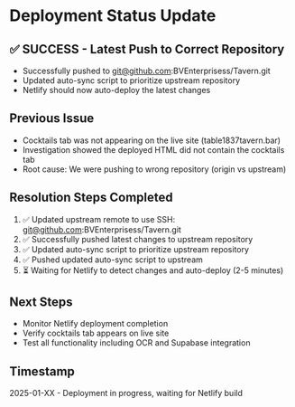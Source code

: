 # Deployment Status Update

## ✅ SUCCESS - Latest Push to Correct Repository
- Successfully pushed to git@github.com:BVEnterprisess/Tavern.git
- Updated auto-sync script to prioritize upstream repository
- Netlify should now auto-deploy the latest changes

## Previous Issue
- Cocktails tab was not appearing on the live site (table1837tavern.bar)
- Investigation showed the deployed HTML did not contain the cocktails tab
- Root cause: We were pushing to wrong repository (origin vs upstream)

## Resolution Steps Completed
1. ✅ Updated upstream remote to use SSH: git@github.com:BVEnterprisess/Tavern.git
2. ✅ Successfully pushed latest changes to upstream repository
3. ✅ Updated auto-sync script to prioritize upstream repository
4. ✅ Pushed updated auto-sync script to upstream
5. ⏳ Waiting for Netlify to detect changes and auto-deploy (2-5 minutes)

## Next Steps
- Monitor Netlify deployment completion
- Verify cocktails tab appears on live site
- Test all functionality including OCR and Supabase integration

## Timestamp
2025-01-XX - Deployment in progress, waiting for Netlify build